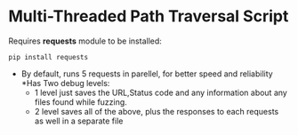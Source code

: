 # Multi-Threaded Path Traversal Script

Requires **requests** module to be installed:

```
pip install requests
```

* By default, runs 5 requests in parellel, for better speed and reliability
*Has Two debug levels:
  * 1 level just saves the URL,Status code and any information about any files found while fuzzing.
  * 2 level saves all of the above, plus the responses to each requests as well in a separate file
